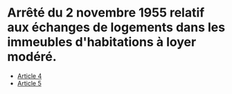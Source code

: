 # Arrêté du 2 novembre 1955 relatif aux échanges de logements dans les immeubles d'habitations à loyer modéré.

- [Article 4](article-4.md)
- [Article 5](article-5.md)
